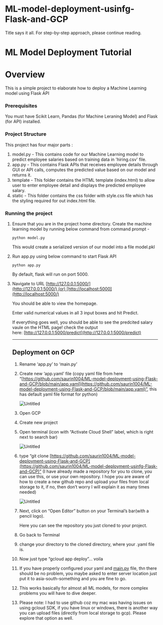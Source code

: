 # ML-model-deployment-usinfg-Flask-and-GCP
Title says it all. For step-by-step approach, please continue reading.
# ML Model Deployment Tutorial

# Overview

This is a simple project to elaborate how to deploy a Machine Learning model using Flask API

### **Prerequisites**

You must have Scikit Learn, Pandas (for Machine Leraning Model) and Flask (for API) installed.

### **Project Structure**

This project has four major parts :

1. model.py - This contains code for our Machine Learning model to predict employee salaries based on training data in 'hiring.csv' file.
2. app.py - This contains Flask APIs that receives employee details through GUI or API calls, computes the predicted value based on our model and returns it.
3. template - This folder contains the HTML template (index.html) to allow user to enter employee detail and displays the predicted employee salary.
4. static - This folder contains the css folder with style.css file which has the styling required for out index.html file.

### **Running the project**

1. Ensure that you are in the project home directory. Create the machine learning model by running below command from command prompt -
    
    `python model.py`
    
    This would create a serialized version of our model into a file model.pkl
    
2. Run app.py using below command to start Flask API
    
    `python app.py`
    
    By default, flask will run on port 5000.
    
3. Navigate to URL [http://127.0.0.1:5000/](http://127.0.0.1:5000/) (or) [http://localhost:5000](http://localhost:5000/)
    
    You should be able to view the homepage.
    
    Enter valid numerical values in all 3 input boxes and hit Predict.
    
    If everything goes well, you should be able to see the predcited salary vaule on the HTML page! check the output here: [http://127.0.0.1:5000/predict](http://127.0.0.1:5000/predict)
    
    ---
    
    ## Deployment on GCP
    
    1. Rename ‘app.py’ to ‘main.py’
    2. Create new ‘app.yaml’ file (copy yaml file from here “[https://github.com/saurin1004/ML-model-deployment-using-Flask-and-GCP/blob/main/app.yaml](https://github.com/saurin1004/ML-model-deployment-using-Flask-and-GCP/blob/main/app.yaml)”, this has default yaml file format for python)
        
        ![Untitled](https://s3-us-west-2.amazonaws.com/secure.notion-static.com/a5824ad7-d846-46e9-96c0-a50afd445658/Untitled.png)
        
    3. Open GCP
    4. Create new project
    5. Open terminal (icon with “Activate Cloud Shell” label, which is right next to search bar)
        
        ![Untitled](https://s3-us-west-2.amazonaws.com/secure.notion-static.com/6cd350db-6b97-48e8-a1ae-943df338ab81/Untitled.png)
        
    6. type “git clone [https://github.com/saurin1004/ML-model-deployment-using-Flask-and-GCP](https://github.com/saurin1004/ML-model-deployment-usinfg-Flask-and-GCP)” (I have already made a repository for you to clone, you can use this, or use your own repository. I hope you are aware of how to create a new github repo and upload your files from local storage to it, if no, then don’t worry I will explain it as many times needed)
        
        ![Untitled](https://s3-us-west-2.amazonaws.com/secure.notion-static.com/b6475642-bcbc-411c-b1d0-47d2438b7408/Untitled.png)
        
    7. Next, click on “Open Editor” button on your Terminal’s bar(with a pencil logo).
        
        Here you can see the repository you just cloned to your project.
        
    8. Go back to Terminal
    9. change your directory to the cloned directory, where your .yaml file is.
    10. Now just type “gcloud app deploy”… voila
    11. If you have properly configured your yaml and [main.py](http://main.py) file, thn there should be no problem, you maybe asked to enter server location just put it to asia-south-something and you are fine to go.
    12. This works basically for almost all ML models, for more complex problems you will have to dive deeper.
    13. Please note: I had to use github coz my mac was having issues on using gcloud SDK, if you have linux or windows, there is another way you can upload files (directly from local storage to gcp). Please explore that option as well.
